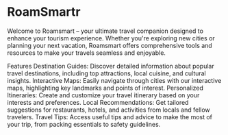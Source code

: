 # RoamSmartr
Welcome to Roamsmart – your ultimate travel companion designed to enhance your tourism experience. Whether you're exploring new cities or planning your next vacation, Roamsmart offers comprehensive tools and resources to make your travels seamless and enjoyable.

Features
Destination Guides: Discover detailed information about popular travel destinations, including top attractions, local cuisine, and cultural insights.
Interactive Maps: Easily navigate through cities with our interactive maps, highlighting key landmarks and points of interest.
Personalized Itineraries: Create and customize your travel itinerary based on your interests and preferences.
Local Recommendations: Get tailored suggestions for restaurants, hotels, and activities from locals and fellow travelers.
Travel Tips: Access useful tips and advice to make the most of your trip, from packing essentials to safety guidelines.
